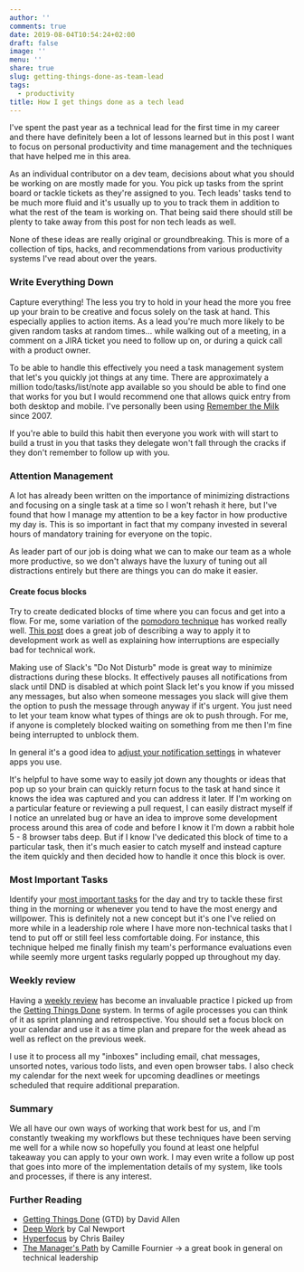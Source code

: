```yaml
---
author: ''
comments: true
date: 2019-08-04T10:54:24+02:00
draft: false
image: ''
menu: ''
share: true
slug: getting-things-done-as-team-lead
tags:
  - productivity
title: How I get things done as a tech lead
---
```


I've spent the past year as a technical lead for the first time in my career and there have definitely been a lot of lessons learned but in this post I want to focus on personal productivity and time management and the techniques that have helped me in this area.

As an individual contributor on a dev team, decisions about what you should be working on are mostly made for you. You pick up tasks from the sprint board or tackle tickets as they're assigned to you. Tech leads' tasks tend to be much more fluid and it's usually up to you to track them in addition to what the rest of the team is working on. That being said there should still be plenty to take away from this post for non tech leads as well.

None of these ideas are really original or groundbreaking. This is more of a collection of tips, hacks, and recommendations from various productivity systems I've read about over the years.

### Write Everything Down

Capture everything! The less you try to hold in your head the more you free up your brain to be creative and focus solely on the task at hand. This especially applies to action items. As a lead you're much more likely to be given random tasks at random times... while walking out of a meeting, in a comment on a JIRA ticket you need to follow up on, or during a quick call with a product owner.

To be able to handle this effectively you need a task management system that let's you quickly jot things at any time. There are approximately a million todo/tasks/list/note app available so you should be able to find one that works for you but I would recommend one that allows quick entry from both desktop and mobile. I've personally been using [Remember the Milk](https://www.rememberthemilk.com) since 2007.

If you're able to build this habit then everyone you work with will start to build a trust in you that tasks they delegate won't fall through the cracks if they don't remember to follow up with you.

### Attention Management

A lot has already been written on the importance of minimizing distractions and focusing on a single task at a time so I won't rehash it here, but I've found that how I manage my attention to be a key factor in how productive my day is. This is so important in fact that my company invested in several hours of mandatory training for everyone on the topic.

As leader part of our job is doing what we can to make our team as a whole more productive, so we don't always have the luxury of tuning out all distractions entirely but there are things you can do make it easier.

#### Create focus blocks

Try to create dedicated blocks of time where you can focus and get into a flow. For me, some variation of the [pomodoro technique](https://lifehacker.com/productivity-101-a-primer-to-the-pomodoro-technique-1598992730) has worked really well. [This post](https://www.softwaremeadows.com/posts/the_50-10_time_box_revising_pomodoro_for_software_development_repost/) does a great job of describing a way to apply it to development work as well as explaining how interruptions are especially bad for technical work.

Making use of Slack's "Do Not Disturb" mode is great way to minimize distractions during these blocks. It effectively pauses all notifications from slack until DND is disabled at which point Slack let's you know if you missed any messages, but also when someone messages you slack will give them the option to push the message through anyway if it's urgent. You just need to let your team know what types of things are ok to push through. For me, if anyone is completely blocked waiting on something from me then I'm fine being interrupted to unblock them.

In general it's a good idea to [adjust your notification settings](https://blog.rescuetime.com/slack-focus-guide/) in whatever apps you use.

It's helpful to have some way to easily jot down any thoughts or ideas that pop up so your brain can quickly return focus to the task at hand since it knows the idea was captured and you can address it later. If I'm working on a particular feature or reviewing a pull request, I can easily distract myself if I notice an unrelated bug or have an idea to improve some development process around this area of code and before I know it I'm down a rabbit hole 5 - 8 browser tabs deep. But if I know I've dedicated this block of time to a particular task, then it's much easier to catch myself and instead capture the item quickly and then decided how to handle it once this block is over.

### Most Important Tasks

Identify your [most important tasks](https://zenhabits.net/purpose-your-day-most-important-task/) for the day and try to tackle these first thing in the morning or whenever you tend to have the most energy and willpower. This is definitely not a new concept but it's one I've relied on more while in a leadership role where I have more non-technical tasks that I tend to put off or still feel less comfortable doing. For instance, this technique helped me finally finish my team's performance evaluations even while seemly more urgent tasks regularly popped up throughout my day.

### Weekly review

Having a [weekly review](https://lifehacker.com/the-weekly-review-how-one-hour-can-save-you-a-week-s-w-5908816) has become an invaluable practice I picked up from the [Getting Things Done][1] system. In terms of agile processes you can think of it as sprint planning and retrospective. You should set a focus block on your calendar and use it as a time plan and prepare for the week ahead as well as reflect on the previous week.

I use it to process all my "inboxes" including email, chat messages, unsorted notes, various todo lists, and even open browser tabs. I also check my calendar for the next week for upcoming deadlines or meetings scheduled that require additional preparation.

### Summary

We all have our own ways of working that work best for us, and I'm constantly tweaking my workflows but these techniques have been serving me well for a while now so hopefully you found at least one helpful takeaway you can apply to your own work.
I may even write a follow up post that goes into more of the implementation details of my system, like tools and processes, if there is any interest.

### Further Reading

- [Getting Things Done][1] (GTD) by David Allen
- [Deep Work](https://www.amazon.com/Deep-Work-Focused-Success-Distracted-ebook/dp/B00X47ZVXM/ref=sr_1_3?keywords=deep+work&qid=1564377876&s=digital-text&sr=1-3) by Cal Newport
- [Hyperfocus](https://amzn.to/31hnYLe) by Chris Bailey
- [The Manager's Path](https://amzn.to/2YILcs3) by Camille Fournier -> a great book in general on technical leadership

[1]: https://www.amazon.com/Getting-Things-Done-Stress-Free-Productivity-ebook/dp/B00KWG9M2E/ref=as_li_ss_tl?_encoding=UTF8&qid=&sr=&linkCode=ll1&tag=bpugh07-20&linkId=a38d0a77a5ff8b08049aef248af8b5cc&language=en_US
